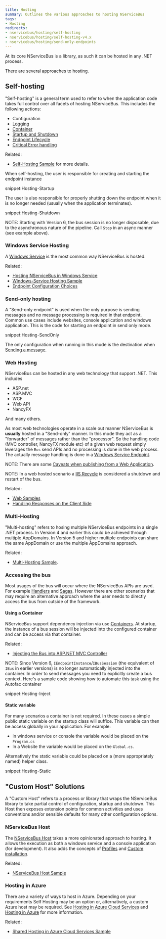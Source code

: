 ```yaml
---
title: Hosting
summary: Outlines the various approaches to hosting NServiceBus
tags:
- Hosting
redirects:
- nservicebus/hosting/self-hosting
- nservicebus/hosting/self-hosting-v4.x
- nservicebus/hosting/send-only-endpoints
---
```


At its core NServiceBus is a library, as such it can be hosted in any .NET process.

There are several approaches to hosting.


## Self-hosting

"Self-hosting" is a general term used to refer to when the application code takes full control over all facets of hosting NServiceBus. This includes the following actions:

 * Configuration
 * [Logging](/nservicebus/logging)
 * [Container](/nservicebus/containers/)
 * [Startup and Shutdown](/samples/startup-shutdown-sequence/)
 * [Endpoint Lifecycle](/nservicebus/lifecycle/)
 * [Critical Error handling](critical-errors.md)

Related:

 * [Self-Hosting Sample](/samples/hosting/self-hosting/) for more details.

When self-hosting, the user is responsible for creating and starting the endpoint instance

snippet:Hosting-Startup

The user is also responsible for properly shutting down the endpoint when it is no longer needed (usually when the application terminates).

snippet:Hosting-Shutdown

NOTE: Starting with Version 6, the bus session is no longer disposable, due to the asynchronous nature of the pipeline. Call `Stop` in an async manner (see example above).


### Windows Service Hosting

A [Windows Service](https://msdn.microsoft.com/en-us/library/d56de412.aspx) is the most common way NServiceBus is hosted.

Related:

 * [Hosting NServiceBus in Windows Service](windows-service.md)
 * [Windows-Service Hosting Sample](/samples/hosting/windows-service/)
 * [Endpoint Configuration Choices](/samples/endpoint-configuration/)


### Send-only hosting

A "Send-only endpoint" is used when the only purpose is sending messages and no message processing is required in that endpoint. Common use cases include websites, console application and windows application. This is the code for starting an endpoint in send only mode.

snippet:Hosting-SendOnly

The only configuration when running in this mode is the destination when [Sending a message](/nservicebus/messaging/send-a-message.md).


### Web Hosting

NServiceBus can be hosted in any web technology that support .NET. This includes

 * ASP.net
 * ASP.MVC
 * WCF
 * Web API
 * NancyFX

And many others.

As most web technologies operate in a scale out manner NServiceBus is **usually** hosted in a "Send-only" manner. In this mode they act as a "forwarder" of messages rather than the "processor". So the handling code (MVC controller, NancyFX module etc) of a given web request simply leverages the `Bus` send APIs and no processing is done in the web process. The actually message handling is done in a [Windows Service Endpoint](windows-service.md).

NOTE: There are some [Caveats when publishing from a Web Application](publishing-from-web-applications.md).

NOTE: In a web hosted scenario a [IIS Recycle](https://msdn.microsoft.com/en-us/library/ms525803.aspx) is considered a shutdown and restart of the bus.

Related:

 * [Web Samples](/samples/web/)
 * [Handling Responses on the Client Side](/nservicebus/messaging/handling-responses-on-the-client-side.md)


### Multi-Hosting

"Multi-hosting" refers to hosing multiple NServiceBus endpoints in a single .NET process. In Version 4 and earlier this could be achieved through multiple AppDomains. In Version 5 and higher multiple endpoints can share the same AppDomain or use the multiple AppDomains approach.

Related:

 * [Multi-Hosting Sample](/samples/hosting/multi-hosting/).


### Accessing the bus

Most usages of the bus will occur where the NServiceBus APIs are used. For example [Handlers](/nservicebus/handlers/) and [Sagas](/nservicebus/sagas/). However there are other scenarios that may require an alternative approach where the user needs to directly access the bus from outside of the framework.


#### Using a Container

NServiceBus support dependency injection via use [Containers](/nservicebus/containers/). At startup, the instance of a bus session will be injected into the configured container and can be access via that container.

Related:

 * [Injecting the Bus into ASP.NET MVC Controller](/samples/web/asp-mvc-injecting-bus/)


NOTE: Since Version 6, `IEndpointInstance`/`IBusSession` (the equivalent of `IBus` in earlier versions) is no longer automatically injected into the container. In order to send messages you need to explicitly create a bus context. Here's a sample code showing how to automate this task using the Autofac container

snippet:Hosting-Inject


#### Static variable

For many scenarios a container is not required. In these cases a simple public static variable on the startup class will suffice. This variable can then be access globally in your application. For example:

 * In windows service or console the variable would be placed on the `Program.cs`
 * In a Website the variable would be placed on the `Global.cs`.

Alternatively the static variable could be placed on a (more appropriately named) helper class.

snippet:Hosting-Static


## "Custom Host" Solutions

A "Custom Host" refers to a process or library that wraps the NServiceBus library to take partial control of configuration, startup and shutdown. This Host then exposes extension points for common activities and uses conventions and/or sensible defaults for many other configuration options.


### NServiceBus Host

The [NServiceBus Host](/nservicebus/hosting/nservicebus-host/) takes a more opinionated approach to hosting. It allows the execution as both a windows service and a console application (for development). It also adds the concepts of [Profiles](/nservicebus/hosting/nservicebus-host/profiles.md) and [Custom installation](/nservicebus/hosting/nservicebus-host/#installation).

Related:

 * [NServiceBus Host Sample](/samples/hosting/nservicebus-host/)


### Hosting in Azure

There are a variety of ways to host in Azure. Depending on your requirements Self Hosting may be an option or, alternatively, a custom Azure host may be required. See [Hosting in Azure Cloud Services](/nservicebus/azure/hosting-in-azure-cloud-services.md) and [Hosting in Azure](/nservicebus/azure/hosting.md) for more information.

Related:

 * [Shared Hosting in Azure Cloud Services Sample](/samples/azure/shared-host/)
